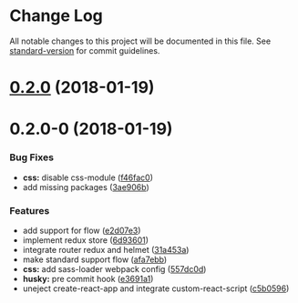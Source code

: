 # Change Log

All notable changes to this project will be documented in this file. See [standard-version](https://github.com/conventional-changelog/standard-version) for commit guidelines.

<a name="0.2.0"></a>
# [0.2.0](https://github.com/wengkhing/react-awesome-starter/compare/v0.2.0-0...v0.2.0) (2018-01-19)



<a name="0.2.0-0"></a>
# 0.2.0-0 (2018-01-19)


### Bug Fixes

* **css:** disable css-module ([f46fac0](https://github.com/wengkhing/react-awesome-starter/commit/f46fac0))
* add missing packages ([3ae906b](https://github.com/wengkhing/react-awesome-starter/commit/3ae906b))


### Features

* add support for flow ([e2d07e3](https://github.com/wengkhing/react-awesome-starter/commit/e2d07e3))
* implement redux store ([6d93601](https://github.com/wengkhing/react-awesome-starter/commit/6d93601))
* integrate router redux and helmet ([31a453a](https://github.com/wengkhing/react-awesome-starter/commit/31a453a))
* make standard support flow ([afa7ebb](https://github.com/wengkhing/react-awesome-starter/commit/afa7ebb))
* **css:** add sass-loader webpack config ([557dc0d](https://github.com/wengkhing/react-awesome-starter/commit/557dc0d))
* **husky:** pre commit hook ([e3691a1](https://github.com/wengkhing/react-awesome-starter/commit/e3691a1))
* uneject create-react-app and integrate custom-react-script ([c5b0596](https://github.com/wengkhing/react-awesome-starter/commit/c5b0596))
